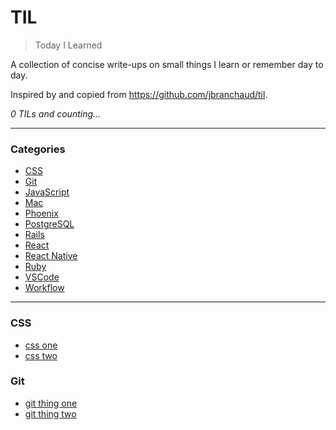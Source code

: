 # TIL

> Today I Learned

A collection of concise write-ups on small things I learn or remember day to day.

Inspired by and copied from https://github.com/jbranchaud/til.

_0 TILs and counting..._

---

### Categories

* [CSS](#css)
* [Git](#git)
* [JavaScript](#javascript)
* [Mac](#mac)
* [Phoenix](#phoenix)
* [PostgreSQL](#postgresql)
* [Rails](#rails)
* [React](#react)
* [React Native](#react-native)
* [Ruby](#ruby)
* [VSCode](#vscode)
* [Workflow](#workflow)

---

### CSS

- [css one](css/css-one.md)
- [css two](css/css-two.md)

### Git

- [git thing one](git/git-thing-one.md)
- [git thing two](git/git-thing-two.md)
